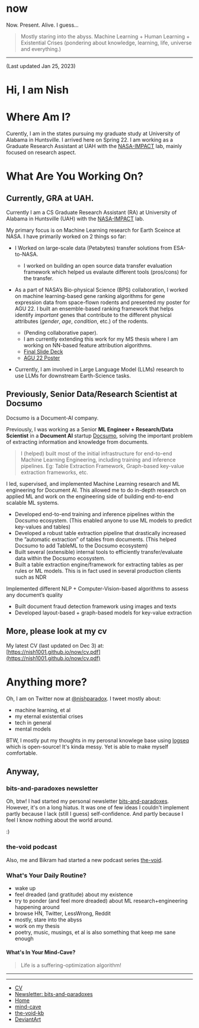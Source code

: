 # now
Now. Present. Alive. I guess...

> Mostly staring into the abyss. Machine Learning + Human Learning + Existential Crises (pondering about knowledge, learning, life, universe and everything.)

---

(Last updated Jan 25, 2023)

# Hi, I am Nish

# Where Am I?
Curently, I am in the states pursuing my graduate study at University of Alabama in Huntsville. I arrived here on Spring 22. 
I am working as a Graduate Research Assistant at UAH  with the [NASA-IMPACT](https://earthdata.nasa.gov/esds/impact) lab, mainly focused on research aspect.

# What Are You Working On?

## Currently, GRA at UAH.

Currently I am a CS Graduate Research Assistant (RA) at University of Alabama in Huntsville (UAH) with the [NASA-IMPACT](https://earthdata.nasa.gov/esds/impact) lab. 

My primary focus is on Machine Learning research for Earth Sceince at NASA. I have primarily worked on 2 things so far:

- I Worked on large-scale data (Petabytes) transfer solutions from ESA-to-NASA.
    - I worked on building an open source data transfer evaluation framework which helped us evalaute different tools (pros/cons) for the transfer.

- As a part of NASA’s Bio-physical Science (BPS) collaboration, I worked on machine learning-based gene ranking
algorithms for gene expression data from space-flown rodents and presented my poster for AGU 22. I built an ensemble-based ranking framework that helps identify *important* genes that contribute to the different physical attributes (*gender*, *age*, *condition*, etc.) of the rodents.
    - (Pending collaborative paper).
    - I am currently extending this work for my MS thesis where I am working on NN-based feature attribution algorithms.
    - [Final Slide Deck](https://docs.google.com/presentation/d/1cEjAjpJ0TlrlrJBfD1c83iotnwveuyqVoTteYrMOcaM/edit?usp=sharing)
    - [AGU 22 Poster](https://agu2022fallmeeting-agu.ipostersessions.com/default.aspx?s=09-EF-D1-4E-79-96-DD-AB-AD-F0-C9-30-74-E0-63-4F)

- Currently, I am involved in Large Language Model (LLMs) research to use LLMs for downstream Earth-Science tasks.

## Previously, Senior Data/Research Scientist at Docsumo


Docsumo is a Document-AI company.

 Previously, I was working as a Senior **ML Engineer + Research/Data Scientist** in a **Document AI** startup [Docsumo](https://docsumo.com/), solving the important problem of extracting information and knowledge from documents. 

> I (helped) built most of the initial infrastructure for end-to-end Machine Learning Engineering, including training and inference pipelines. Eg: Table Extraction
Framework, Graph-based key-value extraction frameworks, etc.

I led, supervised, and implemented Machine Learning research and ML engineering for Document AI. This allowed me to do in-depth research on applied ML and work on the engineering side of building end-to-end scalable ML systems.

- Developed end-to-end training and inference pipelines within the Docsumo ecosystem. (This enabled anyone to use ML models to predict key-values and tables)
- Developed a robust table extraction pipeline that drastically increased the ”automatic extraction” of tables from documents. (This helped Docsumo to add TableML to the Docsumo ecosystem)
- Built several (extensible) internal tools to efficiently transfer/evaluate data within the Docsumo ecosystem.
- Built a table extraction engine/framework for extracting tables as per rules or ML models. This is in fact used in several production clients such as NDR

Implemented different NLP + Computer-Vision-based algorithms to assess any document’s quality
- Built document fraud detection framework using images and texts
- Developed layout-based + graph-based models for key-value extraction

## More, please look at my cv

My latest CV (last updated on Dec 3) at:
[https://nish1001.github.io/now/cv.pdf](https://nish1001.github.io/now/cv.pdf)

# Anything more?

Oh, I am on Twitter now at [@nishparadox](https://twitter.com/nishparadox). I tweet mostly about:
- machine learning, et al
- my eternal existential crises
- tech in general
- mental models

BTW, I mostly put my thoughts in my perosnal knowlege base using [logseq](https://logseq.com/) which is open-source!
It's kinda messy. Yet is able to make myself comfortable.

## Anyway,

### bits-and-paradoxes newsletter

Oh, btw! I had started my personal newsletter [bits-and-paradoxes](https://bitsandparadoxes.substack.com/).
However, it's on a long hiatus. It was one of few ideas I couldn't implement  partly because I lack (still I guess) self-confidence. And partly because I feel I know nothing about the world around.


:)

### the-void podcast
Also, me and Bikram had started a new podcast series [the-void](https://www.youtube.com/channel/UC_In8LSy3oWOoOQO-SPTFzA).


### What's Your Daily Routine?
- wake up
- feel dreaded (and gratitude) about my existence
- try to ponder (and feel more dreaded) about ML research+engineering happening around
- browse HN, Twitter, LessWrong, Reddit
- mostly, stare into the abyss
- work on my thesis
- poetry, music, musings, et al is also something that keep me sane enough


#### What's In Your Mind-Cave?


> Life is a suffering-optimization algorithm!

---
---


- [CV](https://nish1001.github.io/now/cv.pdf)
- [Newsletter: bits-and-paradoxes](https://bitsandparadoxes.substack.com/)
- [Home](https://nish1001.github.io/)
- [mind-cave](https://nish1001.github.io/mind-cave/)
- [the-void-kb](https://thevoid42.gitlab.io/kb/#/all-pages)
- [DeviantArt](https://www.deviantart.com/nishparadox)
